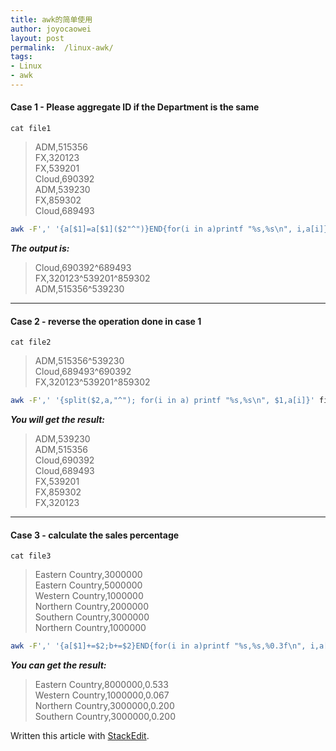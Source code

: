 ```yaml
---
title: awk的简单使用
author: joyocaowei
layout: post
permalink:  /linux-awk/
tags:
- Linux
- awk
---
```


#### Case 1 - Please aggregate ID if the Department is the same  

`cat file1`  
>ADM,515356  
FX,320123  
FX,539201  
Cloud,690392  
ADM,539230  
FX,859302  
Cloud,689493  

``` bash  
awk -F',' '{a[$1]=a[$1]($2"^")}END{for(i in a)printf "%s,%s\n", i,a[i]}' file1 | sed 's/\^$//'  
```  

***The output is:***  
>Cloud,690392\^689493  
FX,320123\^539201\^859302  
ADM,515356\^539230  

--------  

#### Case 2 - reverse the operation done in case 1  

`cat file2`  
>ADM,515356\^539230  
Cloud,689493\^690392  
FX,320123\^539201\^859302  

``` bash  
awk -F',' '{split($2,a,"^"); for(i in a) printf "%s,%s\n", $1,a[i]}' file2  
```  

***You will get the result:***  
>ADM,539230  
ADM,515356  
Cloud,690392  
Cloud,689493  
FX,539201  
FX,859302  
FX,320123  

--------  

#### Case 3 - calculate the sales percentage  


`cat file3`  
>Eastern Country,3000000  
Eastern Country,5000000  
Western Country,1000000  
Northern Country,2000000  
Southern Country,3000000  
Northern Country,1000000  

``` bash  
awk -F',' '{a[$1]+=$2;b+=$2}END{for(i in a)printf "%s,%s,%0.3f\n", i,a[i],a[i]/b}' file3  
```  

***You can get the result:***  
>Eastern Country,8000000,0.533  
Western Country,1000000,0.067  
Northern Country,3000000,0.200  
Southern Country,3000000,0.200  

Written this article with [StackEdit](https://stackedit.io/). 
